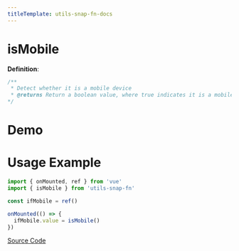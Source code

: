 ```yaml
---
titleTemplate: utils-snap-fn-docs
---
```


# isMobile

**Definition**:

```js
/**
 * Detect whether it is a mobile device
 * @returns Return a boolean value, where true indicates it is a mobile device, and false indicates it is not
*/
```

# Demo

<Box>
  <IsMobileDemo />
</Box>

# Usage Example

```js
import { onMounted, ref } from 'vue'
import { isMobile } from 'utils-snap-fn'

const ifMobile = ref()

onMounted(() => {
  ifMobile.value = isMobile()
})
```

[Source Code](https://github.com/guxuerui/utils-snap-fn/blob/main/src/playground/regexp/isMobile.ts)